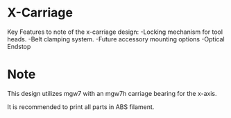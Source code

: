 
# X-Carriage
Key Features to note of the x-carriage design:
-Locking mechanism for tool heads.
-Belt clamping system.
-Future accessory mounting options
-Optical Endstop

# Note
This design utilizes mgw7 with an mgw7h carriage bearing for the x-axis.

It is recommended to print all parts in ABS filament.


